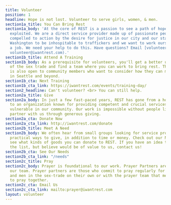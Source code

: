 ```yaml
---
title: Volunteer
position: 1
headline: Hope is not lost. Volunteer to serve girls, women, & men.
section1a_title: You Can Bring Rest
section1a_body: 'At the core of REST is a passion to see a path of hope made for the
  exploited. We are a direct service provider made up of passionate people who are
  compelled to action by the desire for justice in our city and our state. We want
  Washington to be inhospitable to traffickers and we want to work ourselves out of
  a job. We need your help to do this. Have questions? Email [volunteer@iwantrest.com](mailto:
  volunteer@iwantrest.com).'
section1b_title: Attend A Training
section1b_body: As a prerequisite for volunteers, you'll get a better understanding
  of the sex trade and find a team where you can work to bring rest. This training
  is also open to community members who want to consider how they can make a difference
  in Seattle and beyond.
section1b_cta: Next Training
section1b_cta_link: https://iwantrest.com/events/training-day/
section2_headline: Can't volunteer? <br> You can still help.
section2a_title: Give
section2a_body: In just a few fast-paced years, REST has gone from a hopeful startup
  to an organization known for providing competent and crucial services to the most
  vulnerable in our community. Our work is impossible without people like you who
  partner with us through generous giving.
section2a_cta: Donate Now
section2a_cta_link: http://iwantrest.com/donate
section2b_title: Meet A Need
section2b_body: We often hear from small groups looking for service projects or other
  practical ways to give, in addition to time or money. Check out our Needs page to
  see what kinds of goods you can donate to REST. If you have an idea that's not on
  the list, but believe would be of value to us, contact us!
section2b_cta: See Our Needs
section2b_cta_link: "/needs"
section2c_title: Pray
section2c_body: Prayer is foundational to our work. Prayer Partners are crucial to
  our team. Prayer partners are those who commit to pray regularly for girls, women,
  and men in the sex-trade on their own or with the prayer team that meets weekly
  to pray together.
section2c_cta: Email Us
section2c_cta_link: mailto:prayer@iwantrest.com
layout: volunteer
---
```



